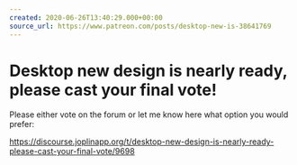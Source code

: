```yaml
---
created: 2020-06-26T13:40:29.000+00:00
source_url: https://www.patreon.com/posts/desktop-new-is-38641769
---
```


# Desktop new design is nearly ready, please cast your final vote!

Please either vote on the forum or let me know here what option you would prefer:

https://discourse.joplinapp.org/t/desktop-new-design-is-nearly-ready-please-cast-your-final-vote/9698